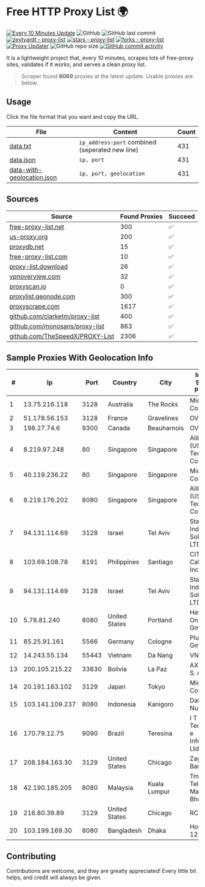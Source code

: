 
# Free HTTP Proxy List 🌍

[![Every 10 Minutes Update](https://github.com/mertguvencli/http-proxy-list/actions/workflows/main.yml/badge.svg?branch=main)](https://github.com/mertguvencli/http-proxy-list/actions/workflows/main.yml)
![GitHub](https://img.shields.io/github/license/mertguvencli/http-proxy-list)
![GitHub last commit](https://img.shields.io/github/last-commit/mertguvencli/http-proxy-list)
[![zevtyardt - proxy-list](https://img.shields.io/static/v1?label=zevtyardt&message=proxy-list&color=blue&logo=github)](https://github.com/zevtyardt/proxy-list "Go to GitHub repo")
[![stars - proxy-list](https://img.shields.io/github/stars/zevtyardt/proxy-list?style=social)](https://github.com/zevtyardt/proxy-list)
[![forks - proxy-list](https://img.shields.io/github/forks/zevtyardt/proxy-list?style=social)](https://github.com/zevtyardt/proxy-list)
[![Proxy Updater](https://github.com/zevtyardt/proxy-list/workflows/Proxy%20Updater/badge.svg)](https://github.com/zevtyardt/proxy-list/actions?query=workflow:"Proxy+Updater")
![GitHub repo size](https://img.shields.io/github/repo-size/zevtyardt/proxy-list)
[![GitHub commit activity](https://img.shields.io/github/commit-activity/m/zevtyardt/proxy-list?logo=commits)](https://github.com/zevtyardt/proxy-list/commits/main)

It is a lightweight project that, every 10 minutes, scrapes lots of free-proxy sites, validates if it works, and serves a clean proxy list.

> Scraper found **6069** proxies at the latest update. Usable proxies are below.

## Usage

Click the file format that you want and copy the URL.

|File|Content|Count|
|----|-------|-----|
|[data.txt](https://raw.githubusercontent.com/mertguvencli/http-proxy-list/main/proxy-list/data.txt)|`ip_address:port` combined (seperated new line)|431|
|[data.json](https://raw.githubusercontent.com/mertguvencli/http-proxy-list/main/proxy-list/data.json)|`ip, port`|431|
|[data-with-geolocation.json](https://raw.githubusercontent.com/mertguvencli/http-proxy-list/main/proxy-list/data-with-geolocation.json)|`ip, port, geolocation`|431|

## Sources

|Source|Found Proxies|Succeed|
|------|-------------|-------|
|[free-proxy-list.net](https://free-proxy-list.net)|300|✅|
|[us-proxy.org](https://www.us-proxy.org)|200|✅|
|[proxydb.net](http://proxydb.net)|15|✅|
|[free-proxy-list.com](https://free-proxy-list.com/?page=&port=&type%5B%5D=http&type%5B%5D=https&up_time=0&search=Search)|10|✅|
|[proxy-list.download](https://www.proxy-list.download/HTTP)|26|✅|
|[vpnoverview.com](https://vpnoverview.com/privacy/anonymous-browsing/free-proxy-servers)|32|✅|
|[proxyscan.io](https://www.proxyscan.io)|0|✅|
|[proxylist.geonode.com](https://proxylist.geonode.com/api/proxy-list?limit=300&page=1&sort_by=lastChecked&sort_type=desc&protocols=http,https)|300|✅|
|[proxyscrape.com](https://api.proxyscrape.com/v2/?request=displayproxies&protocol=http&timeout=10000&country=all&ssl=all&anonymity=all)|1617|✅|
|[github.com/clarketm/proxy-list](https://raw.githubusercontent.com/clarketm/proxy-list/master/proxy-list-raw.txt)|400|✅|
|[github.com/monosans/proxy-list](https://raw.githubusercontent.com/monosans/proxy-list/main/proxies/http.txt)|863|✅|
|[github.com/TheSpeedX/PROXY-List](https://raw.githubusercontent.com/TheSpeedX/PROXY-List/master/http.txt)|2306|✅|


## Sample Proxies With Geolocation Info

|#|Ip|Port|Country|City|Internet Service Provider|
|-|--|----|-------|----|-------------------------|
|1|13.75.216.118|3128|Australia|The Rocks|Microsoft Corporation|
|2|51.178.56.153|3128|France|Gravelines|OVH SAS|
|3|198.27.74.6|9300|Canada|Beauharnois|OVH SAS|
|4|8.219.97.248|80|Singapore|Singapore|Alibaba (US) Technology Co., Ltd.|
|5|40.119.236.22|80|Singapore|Singapore|Microsoft Corporation|
|6|8.219.176.202|8080|Singapore|Singapore|Alibaba (US) Technology Co., Ltd.|
|7|94.131.114.69|3128|Israel|Tel Aviv|Stark Industries Solutions LTD|
|8|103.69.108.78|8191|Philippines|Santiago|CITI Cableworld Inc.|
|9|94.131.114.69|3128|Israel|Tel Aviv|Stark Industries Solutions LTD|
|10|5.78.81.240|8080|United States|Portland|Hetzner Online GmbH|
|11|85.25.91.161|5566|Germany|Cologne|PlusServer GmbH|
|12|14.243.55.134|55443|Vietnam|Da Nang|VNPT|
|13|200.105.215.22|33630|Bolivia|La Paz|AXS Bolivia S. A.|
|14|20.191.183.102|3129|Japan|Tokyo|Microsoft Corporation|
|15|103.141.109.237|8080|Indonesia|Kanigoro|Data Buana Nusantara|
|16|170.79.12.75|9090|Brazil|Teresina|I T Tecnologia e Informação Ltda|
|17|208.184.163.30|3129|United States|Chicago|Zayo Bandwidth|
|18|42.190.185.205|8080|Malaysia|Kuala Lumpur|Tmnet, Telekom Malaysia Bhd.|
|19|216.80.39.89|3129|United States|Chicago|RCN|
|20|103.199.169.30|8080|Bangladesh|Dhaka|House # 127|



## Contributing

Contributions are welcome, and they are greatly appreciated! Every
little bit helps, and credit will always be given.

